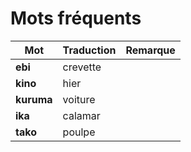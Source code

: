 # Mots fréquents

Mot | Traduction | Remarque
--- | --- | ---
**ebi** | crevette |
**kino** | hier |
**kuruma** | voiture |
**ika** | calamar |
**tako** | poulpe |
